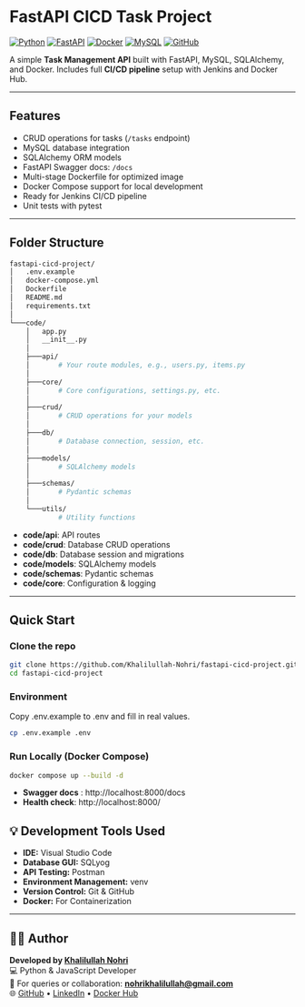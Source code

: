 # FastAPI CICD Task Project

[![Python](https://img.shields.io/badge/Python-3.11-blue.svg)](https://www.python.org/)
[![FastAPI](https://img.shields.io/badge/FastAPI-0.100.0-brightgreen)](https://fastapi.tiangolo.com/)
[![Docker](https://img.shields.io/badge/Docker-20.10-blue)](https://www.docker.com/)
[![MySQL](https://img.shields.io/badge/MySQL-8.0-orange)](https://www.mysql.com/)
[![GitHub](https://img.shields.io/badge/GitHub-Khalilullah-Nohri-181717)](https://github.com/Khalilullah-Nohri/fastapi-cicd-project)

A simple **Task Management API** built with FastAPI, MySQL, SQLAlchemy, and Docker. Includes full **CI/CD pipeline** setup with Jenkins and Docker Hub.

---

## Features

- CRUD operations for tasks (`/tasks` endpoint)
- MySQL database integration
- SQLAlchemy ORM models
- FastAPI Swagger docs: `/docs`
- Multi-stage Dockerfile for optimized image
- Docker Compose support for local development
- Ready for Jenkins CI/CD pipeline
- Unit tests with pytest

---

## Folder Structure

```bash
fastapi-cicd-project/
│   .env.example
│   docker-compose.yml
│   Dockerfile
│   README.md
│   requirements.txt
│
└───code/
    │   app.py
    │   __init__.py
    │
    ├───api/
    │       # Your route modules, e.g., users.py, items.py
    │
    ├───core/
    │       # Core configurations, settings.py, etc.
    │
    ├───crud/
    │       # CRUD operations for your models
    │
    ├───db/
    │       # Database connection, session, etc.
    │
    ├───models/
    │       # SQLAlchemy models
    │
    ├───schemas/
    │       # Pydantic schemas
    │
    └───utils/
            # Utility functions

```


- **code/api**: API routes
- **code/crud**: Database CRUD operations
- **code/db**: Database session and migrations
- **code/models**: SQLAlchemy models
- **code/schemas**: Pydantic schemas
- **code/core**: Configuration & logging

---

## Quick Start

### **Clone the repo**
```bash
git clone https://github.com/Khalilullah-Nohri/fastapi-cicd-project.git
cd fastapi-cicd-project
```
### Environment
Copy .env.example to .env and fill in real values.

```bash
cp .env.example .env
```

### Run Locally (Docker Compose)
```bash
docker compose up --build -d
```

- **Swagger docs** : http://localhost:8000/docs
- **Health check**: http://localhost:8000/



## 💡 Development Tools Used

- **IDE:** Visual Studio Code  
- **Database GUI:** SQLyog  
- **API Testing:** Postman  
- **Environment Management:** venv  
- **Version Control:** Git & GitHub  
- **Docker:** For Containerization
---

## 👨‍💻 Author

**Developed by [Khalilullah Nohri](https://www.linkedin.com/in/khalilullah-dev)**  
💻 Python & JavaScript Developer  
📩 For queries or collaboration: **nohrikhalilullah@gmail.com**  
🌐 [GitHub](https://github.com/Khalilullah-Nohri) • [LinkedIn](https://www.linkedin.com/in/khalilullah-dev) • [Docker Hub](https://hub.docker.com/u/khalilullah59) 


